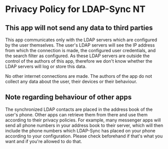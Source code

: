# Privacy Policy for LDAP-Sync NT

## This app will not send any data to third parties
This app communicates only with the LDAP servers which are configured by the user themselves.
The user's LDAP servers will see the IP address from which the connection is made, the configured user credentials, and the search filter as configured. As these LDAP servers are outside the control of the authors of this app, therefore we don't know whether the LDAP servers will log or store this data.

No other internet connections are made. The authors of the app do not collect any data about the user, their devices or their behaviour.



## Note regarding behaviour of other apps
The synchronized LDAP contacts are placed in the address book of the user's phone. Other apps can retrieve them from there and use them according to their privacy policies. For example, many messenger apps will send all phone numbers in your address book to their server, which will then include the phone numbers which LDAP-Sync has placed on your phone according to your configuration. Please check beforehand if that's what you want and if you're allowed to do that.



